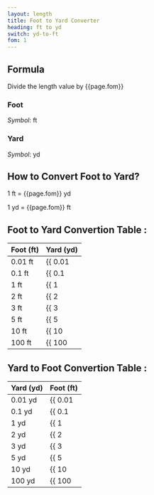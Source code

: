 ```yaml
---
layout: length
title: Foot to Yard Converter
heading: ft to yd
switch: yd-to-ft
fom: 1
---
```


## Formula
Divide the length value by {{page.fom}}

### Foot
*Symbol*: ft

### Yard
*Symbol*: yd

## How to Convert Foot to Yard?
1 ft = {{page.fom}} yd

1 yd = {{page.fom}} ft

## Foot to Yard Convertion Table :

| Foot (ft) | Yard (yd) |
| ---- | ---- |
| 0.01 ft | {{ 0.01 | divided_by: page.fom | round: 5 }} yd |
| 0.1 ft | {{ 0.1 | divided_by: page.fom | round: 5 }} yd |
| 1 ft | {{ 1 | divided_by: page.fom | round: 5 }} yd |
| 2 ft | {{ 2 | divided_by: page.fom | round: 5 }} yd |
| 3 ft | {{ 3 | divided_by: page.fom | round: 5 }} yd |
| 5 ft | {{ 5 | divided_by: page.fom | round: 5 }} yd |
| 10 ft | {{ 10 | divided_by: page.fom | round: 5 }} yd |
| 100 ft | {{ 100 | divided_by: page.fom | round: 5 }} yd |

## Yard to Foot Convertion Table :

| Yard (yd) | Foot (ft) |
| ---- | ---- |
| 0.01 yd | {{ 0.01 | times: page.fom | round: 5 }} ft |
| 0.1 yd | {{ 0.1 | times: page.fom | round: 5 }} ft |
| 1 yd | {{ 1 | times: page.fom | round: 5 }} ft |
| 2 yd | {{ 2 | times: page.fom | round: 5 }} ft |
| 3 yd | {{ 3 | times: page.fom | round: 5 }} ft |
| 5 yd | {{ 5 | times: page.fom | round: 5 }} ft |
| 10 yd | {{ 10 | times: page.fom | round: 5 }} ft |
| 100 yd | {{ 100 | times: page.fom | round: 5 }} ft |

<script>
selectInput[5].selected = true
selectOutput[6].selected = true
</script>
